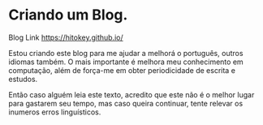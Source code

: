 # Criando um Blog.

Blog Link <https://hitokey.github.io/>

Estou criando este blog para me ajudar a melhorá o português, outros idiomas também. O mais importante é melhora meu conhecimento em computação, além de força-me em obter periodicidade de escrita e estudos.

Então caso alguém leia este texto, acredito que este não é o melhor lugar para gastarem seu tempo, mas caso queira continuar, tente relevar os inumeros erros linguísticos. 

[comment]: <> (Caso tenha alguma sugestão, dúvida ou concelho poderá ser enviado para <pedro_like07@hotmail.com>.)
